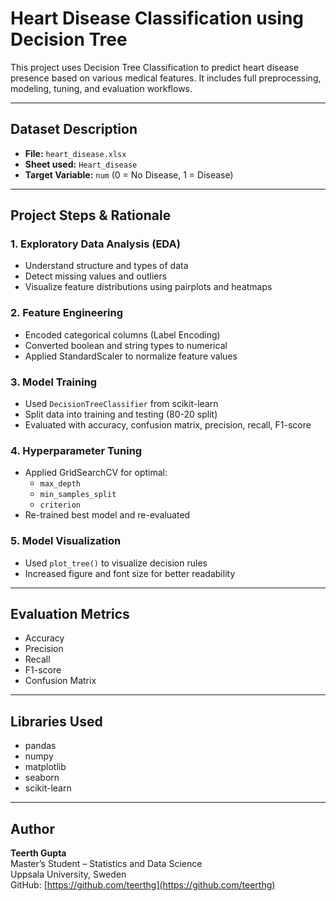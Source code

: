 # Heart Disease Classification using Decision Tree

This project uses Decision Tree Classification to predict heart disease presence based on various medical features. It includes full preprocessing, modeling, tuning, and evaluation workflows.

---

## Dataset Description
- **File:** `heart_disease.xlsx`
- **Sheet used:** `Heart_disease`
- **Target Variable:** `num` (0 = No Disease, 1 = Disease)

---

## Project Steps & Rationale

### 1. Exploratory Data Analysis (EDA)
- Understand structure and types of data
- Detect missing values and outliers
- Visualize feature distributions using pairplots and heatmaps

### 2. Feature Engineering
- Encoded categorical columns (Label Encoding)
- Converted boolean and string types to numerical
- Applied StandardScaler to normalize feature values

### 3. Model Training
- Used `DecisionTreeClassifier` from scikit-learn
- Split data into training and testing (80-20 split)
- Evaluated with accuracy, confusion matrix, precision, recall, F1-score

### 4. Hyperparameter Tuning
- Applied GridSearchCV for optimal:
  - `max_depth`
  - `min_samples_split`
  - `criterion`
- Re-trained best model and re-evaluated

### 5. Model Visualization
- Used `plot_tree()` to visualize decision rules
- Increased figure and font size for better readability

---

## Evaluation Metrics
- Accuracy
- Precision
- Recall
- F1-score
- Confusion Matrix

---

## Libraries Used
- pandas
- numpy
- matplotlib
- seaborn
- scikit-learn

---

## Author
**Teerth Gupta**  
Master’s Student – Statistics and Data Science  
Uppsala University, Sweden  
GitHub: [https://github.com/teerthg](https://github.com/teerthg)
